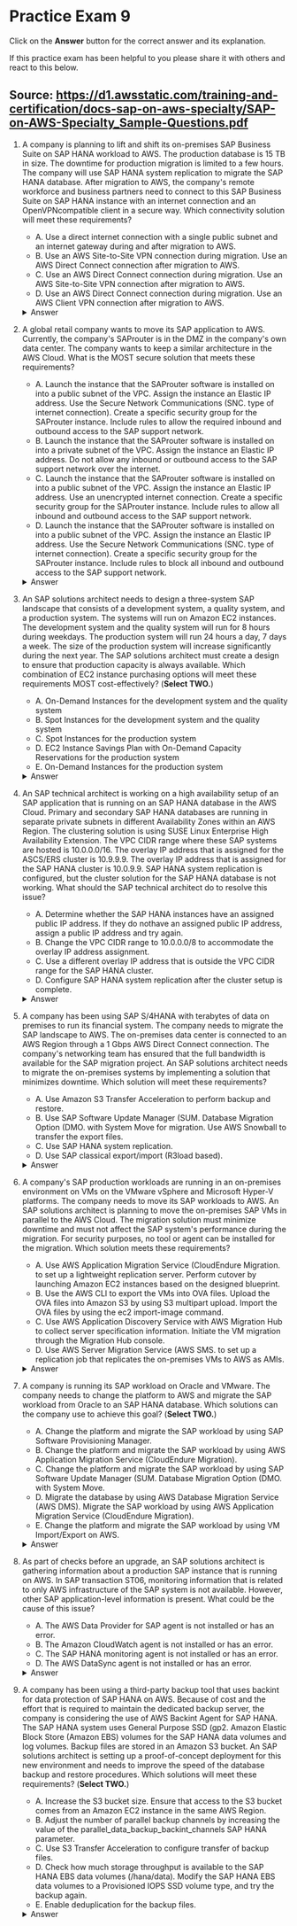 # Practice Exam 9

Click on the **Answer** button for the correct answer and its explanation.

If this practice exam has been helpful to you please share it with others and react to this below.

Source: https://d1.awsstatic.com/training-and-certification/docs-sap-on-aws-specialty/SAP-on-AWS-Specialty_Sample-Questions.pdf
---

1. A company is planning to lift and shift its on-premises SAP Business Suite on SAP HANA workload to AWS. The production database is 15 TB in size. The downtime for production migration is limited to a few hours. The company will use SAP HANA system replication to migrate the SAP HANA database. After migration to AWS, the company's remote workforce and business partners need to connect to this SAP Business Suite on SAP HANA instance with an internet connection and an OpenVPNcompatible client in a secure way. Which connectivity solution will meet these requirements?
   - A. Use a direct internet connection with a single public subnet and an internet gateway during and after migration to AWS.
   - B. Use an AWS Site-to-Site VPN connection during migration. Use an AWS Direct Connect connection after migration to AWS.
   - C. Use an AWS Direct Connect connection during migration. Use an AWS Site-to-Site VPN connection after migration to AWS.
   - D. Use an AWS Direct Connect connection during migration. Use an AWS Client VPN connection after migration to AWS.
    <details markdown=1><summary markdown='span'>Answer</summary>
      Correct answer: D
       
   > D – A dedicated network connection and low latency are required for the transfer of 15 TB of data over the network in the time allocated for the migration. AWS Direct Connect meets this purpose. The company would need 3 hours to transfer 15 TB of data by using a 10 Gbps Direct Connect connection. AWS Client VPN provides a fully managed VPN service that can be accessed from anywhere with an
internet connection and an OpenVPN-compatible client. This approach meets the requirements to allow the company's remote workforce and business partners to connect to the SAP landscape in a secure manner.
    </details>


2. A global retail company wants to move its SAP application to AWS. Currently, the company's SAProuter is in the DMZ in the company's own data center. The company wants to keep a similar architecture in the AWS Cloud. What is the MOST secure solution that meets these requirements?
    - A. Launch the instance that the SAProuter software is installed on into a public subnet of the VPC. Assign the instance an Elastic IP address. Use the Secure Network Communications (SNC. type of internet connection). Create a specific security group for the SAProuter instance. Include rules to allow the required inbound and outbound access to the SAP support network.
    - B. Launch the instance that the SAProuter software is installed on into a private subnet of the VPC. Assign the instance an Elastic IP address. Do not allow any inbound or outbound access to the SAP support network over the internet.
    - C. Launch the instance that the SAProuter software is installed on into a public subnet of the VPC. Assign the instance an Elastic IP address. Use an unencrypted internet connection. Create a specific security group for the SAProuter instance. Include rules to allow all inbound and outbound access to the SAP support network.
    - D. Launch the instance that the SAProuter software is installed on into a public subnet of the VPC. Assign the instance an Elastic IP address. Use the Secure Network Communications (SNC. type of internet connection). Create a specific security group for the SAProuter instance. Include rules to block all inbound and outbound access to the SAP support network.

    <details markdown=1><summary markdown='span'>Answer</summary>
      Correct answer: A

   > A – When you set up an SAP environment on AWS, you need to set up an SAP Solution Manager system and SAProuter with a connection to the SAP support network. When you set up the SAProuter and SAP support network connection, follow these guidelines:
   > Launch the instance that the SAProuter software is installed on into a public subnet of the VPC. Assign the instance an Elastic IP address.
   > Create a specific security group for the SAProuter instance with the necessary rules to allow the required inbound and outbound access to the SAP support network.
   > Use the Secure Network Communications (SNC. type of internet connection. For more information, see Remote Support in the SAP Support Portal. The SAP all-on-AWS architecture diagram provides an illustration of this architecture. In VPC security groups, it is possible to specify allow rules, but not deny rules.
    </details>

3. An SAP solutions architect needs to design a three-system SAP landscape that consists of a development system, a quality system, and a production system. The systems will run on Amazon EC2 instances. The development system and the quality system will run for 8 hours during weekdays. The production system will run 24 hours a day, 7 days a week. The size of the production system will increase significantly during the next year. The SAP solutions architect must create a design to ensure that production capacity is always available. Which combination of EC2 instance purchasing options will meet these requirements MOST cost-effectively? (**Select TWO.**)

    - A. On-Demand Instances for the development system and the quality system
    - B. Spot Instances for the development system and the quality system
    - C. Spot Instances for the production system
    - D. EC2 Instance Savings Plan with On-Demand Capacity Reservations for the production system
    - E. On-Demand Instances for the production system

    <details markdown=1><summary markdown='span'>Answer</summary>
      Correct answer: AD

   > A, D – Because the development system and the quality system will run for only 8 hours each day on weekdays, On-Demand Instances are the most cost-effective purchasing option for these systems. SAP systems are stateful and cannot be abruptly interrupted, so Spot Instances are not appropriate for this scenario. The production system will continue to grow in size, and capacity needs to be guaranteed. A combination of Savings Plans and On-Demand Capacity Reservations will provide the most cost-effective purchasing option for the production system while also ensuring that capacity is available when it is needed. For more information about purchasing recommendations for SAP systems, see SAP on AWS Pricing Fundamentals in AWS documentation.
    </details>

4. An SAP technical architect is working on a high availability setup of an SAP application that is running
on an SAP HANA database in the AWS Cloud. Primary and secondary SAP HANA databases are running
in separate private subnets in different Availability Zones within an AWS Region. The clustering
solution is using SUSE Linux Enterprise High Availability Extension.
The VPC CIDR range where these SAP systems are hosted is 10.0.0.0/16. The overlay IP address that is
assigned for the ASCS/ERS cluster is 10.9.9.9. The overlay IP address that is assigned for the SAP
HANA cluster is 10.0.9.9. SAP HANA system replication is configured, but the cluster solution for the
SAP HANA database is not working.
What should the SAP technical architect do to resolve this issue?

    - A. Determine whether the SAP HANA instances have an assigned public IP address. If they do nothave an assigned public IP address, assign a public IP address and try again.
    - B. Change the VPC CIDR range to 10.0.0.0/8 to accommodate the overlay IP address assignment.
    - C. Use a different overlay IP address that is outside the VPC CIDR range for the SAP HANA cluster.
    - D. Configure SAP HANA system replication after the cluster setup is complete.

    <details markdown=1><summary markdown='span'>Answer</summary>
      Correct answer: C

   > C – An overlay IP address must be configured to use a non-VPC CIDR block to access the active SAP instance. With overlay IP routing, you can allow the AWS network to use a non-overlapping RFC1918 private IP address that resides outside a VPC CIDR range and direct the SAP traffic to any instance setup across the Availability Zone within the VPC by changing the routing entry in AWS. IP address assignments within a VPC cannot extend across multiple Availability Zones or be reassigned to a secondary instance in a different Availability Zone during a failover scenario. For more information, see SAP on AWS High Availability Setup in AWS documentation.
    </details>

5. A company has been using SAP S/4HANA with terabytes of data on premises to run its financial
system. The company needs to migrate the SAP landscape to AWS. The on-premises data center is
connected to an AWS Region through a 1 Gbps AWS Direct Connect connection. The company's
networking team has ensured that the full bandwidth is available for the SAP migration project. An
SAP solutions architect needs to migrate the on-premises systems by implementing a solution that
minimizes downtime.
Which solution will meet these requirements?

   - A. Use Amazon S3 Transfer Acceleration to perform backup and restore.
   - B. Use SAP Software Update Manager (SUM. Database Migration Option (DMO. with System Move for migration. Use AWS Snowball to transfer the export files.
   - C. Use SAP HANA system replication.
   - D. Use SAP classical export/import (R3load based).

    <details markdown=1><summary markdown='span'>Answer</summary>
      Correct answer: C

   > C – SAP HANA system replication will synchronize the new SAP HANA instance with the existing on-premises environment, as described in the AWS SAP migration guide. When the systems are synchronized, the company can cut over to this system without the need for the downtime that the other options would cause.
    </details>

6. A company's SAP production workloads are running in an on-premises environment on VMs on the
VMware vSphere and Microsoft Hyper-V platforms. The company needs to move its SAP workloads to
AWS.
An SAP solutions architect is planning to move the on-premises SAP VMs in parallel to the AWS Cloud.
The migration solution must minimize downtime and must not affect the SAP system's performance
during the migration. For security purposes, no tool or agent can be installed for the migration.
Which solution meets these requirements?

   - A. Use AWS Application Migration Service (CloudEndure Migration. to set up a lightweight replication server. Perform cutover by launching Amazon EC2 instances based on the designed blueprint.
   - B. Use the AWS CLI to export the VMs into OVA files. Upload the OVA files into Amazon S3 by using S3 multipart upload. Import the OVA files by using the ec2 import-image command.
   - C. Use AWS Application Discovery Service with AWS Migration Hub to collect server specification information. Initiate the VM migration through the Migration Hub console.
   - D. Use AWS Server Migration Service (AWS SMS. to set up a replication job that replicates the on-premises VMs to AWS as AMIs.

    <details markdown=1><summary markdown='span'>Answer</summary>
      Correct answer: D

   > D – AWS Server Migration Service (AWS SMS. will minimize downtime for this migration by supporting the migration of multiple VMs from on premises. This solution is also the only answer option that will not involve the deployment of agents to the source machines.
    </details>

7. A company is running its SAP workload on Oracle and VMware. The company needs to change the
platform to AWS and migrate the SAP workload from Oracle to an SAP HANA database.
Which solutions can the company use to achieve this goal? (**Select TWO.**)

   - A. Change the platform and migrate the SAP workload by using SAP Software Provisioning Manager.
   - B. Change the platform and migrate the SAP workload by using AWS Application Migration Service (CloudEndure Migration).
   - C. Change the platform and migrate the SAP workload by using SAP Software Update Manager (SUM. Database Migration Option (DMO. with System Move.
   - D. Migrate the database by using AWS Database Migration Service (AWS DMS). Migrate the SAP workload by using AWS Application Migration Service (CloudEndure Migration).
   - E. Change the platform and migrate the SAP workload by using VM Import/Export on AWS.

    <details markdown=1><summary markdown='span'>Answer</summary>
      Correct answer: AC

   > A, C – SAP Software Provisioning Manager and SAP Software Update Manager (SUM. Database Migration Option (DMO. with System Move support heterogeneous migrations in which the backend database environment changes. In this case, the migration is from an anyDB environment to an SAP HANA environment. Neither AWS Application Migration Service (CloudEndure Migration. nor VM Import/Export on AWS can be used for heterogeneous migrations. AWS Database Migration Service (AWS DMS. does not support SAP HANA as a target.
    </details>

8. As part of checks before an upgrade, an SAP solutions architect is gathering information about a
production SAP instance that is running on AWS. In SAP transaction ST06, monitoring information that
is related to only AWS infrastructure of the SAP system is not available. However, other SAP
application-level information is present.
What could be the cause of this issue?

   - A. The AWS Data Provider for SAP agent is not installed or has an error.
   - B. The Amazon CloudWatch agent is not installed or has an error.
   - C. The SAP HANA monitoring agent is not installed or has an error.
   - D. The AWS DataSync agent is not installed or has an error.

    <details markdown=1><summary markdown='span'>Answer</summary>
      Correct answer: A

   > A – The ST06 transaction depends on data from the AWS Data Provider for SAP agent to make the AWS environmental data available. The SAP HANA monitoring agent provides different information to the monitoring environment. The Amazon CloudWatch agent does not feed the SAP monitoring environment, but the CloudWatch agent makes that information available to CloudWatch. The AWS DataSync agent has nothing to do with monitoring.
    </details>

9. A company has been using a third-party backup tool that uses backint for data protection of SAP
HANA on AWS. Because of cost and the effort that is required to maintain the dedicated backup server,
the company is considering the use of AWS Backint Agent for SAP HANA.
The SAP HANA system uses General Purpose SSD (gp2. Amazon Elastic Block Store (Amazon EBS)
volumes for the SAP HANA data volumes and log volumes. Backup files are stored in an Amazon S3
bucket. An SAP solutions architect is setting up a proof-of-concept deployment for this new
environment and needs to improve the speed of the database backup and restore procedures.
Which solutions will meet these requirements? (**Select TWO.**)

   - A. Increase the S3 bucket size. Ensure that access to the S3 bucket comes from an Amazon EC2 instance in the same AWS Region.
   - B. Adjust the number of parallel backup channels by increasing the value of the parallel_data_backup_backint_channels SAP HANA parameter.
   - C. Use S3 Transfer Acceleration to configure transfer of backup files.
   - D. Check how much storage throughput is available to the SAP HANA EBS data volumes (/hana/data). Modify the SAP HANA EBS data volumes to a Provisioned IOPS SSD volume type, and try the backup again.
   - E. Enable deduplication for the backup files.

    <details markdown=1><summary markdown='span'>Answer</summary>
      Correct answer: BD

   > B, D – The rate of the backup of the SAP HANA database is affected by the available throughput to and from the /hana/data volume. Two ways to improve the backup performance are to increase the IOPS available from the underlying Amazon Elastic Block Store (Amazon EBS. volumes and to increase the number of parallel backup channels. The other options will not affect the performance meaningfully. Amazon S3 bucket size does not influence available throughput, and S3 Transfer Acceleration supports performance for global users rather than the single case of the SAP backup. 
    </details>
